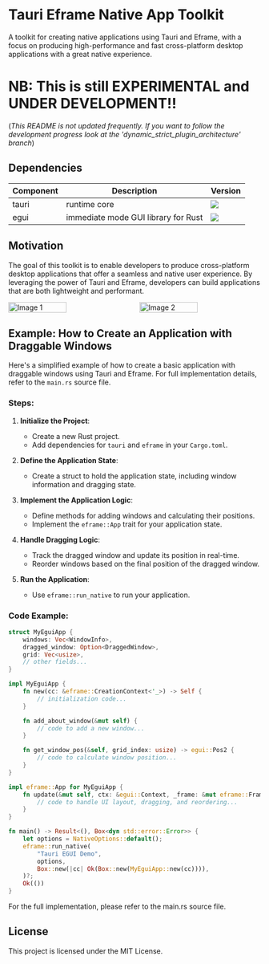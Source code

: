 # Tauri Eframe Native App Toolkit

A toolkit for creating native applications using Tauri and Eframe, with a focus on producing high-performance and fast cross-platform desktop applications with a great native experience.

# NB: This is still EXPERIMENTAL and UNDER DEVELOPMENT!!

(*This README is not updated frequently. If you want to follow the development progress look at the 'dynamic_strict_plugin_architecture' branch*)
## Dependencies

| Component | Description | Version |
|-----------|-------------|---------|
| tauri | runtime core | [![](https://img.shields.io/crates/v/tauri.svg)](https://crates.io/crates/tauri) |
| egui | immediate mode GUI library for Rust | [![](https://img.shields.io/crates/v/egui.svg)](https://crates.io/crates/egui) |

## Motivation

The goal of this toolkit is to enable developers to produce cross-platform desktop applications that offer a seamless and native user experience. By leveraging the power of Tauri and Eframe, developers can build applications that are both lightweight and performant.


<div style="display: flex; justify-content: space-between;"> <img src="https://github.com/user-attachments/assets/b790b62a-0b96-4b15-8be9-f214942d1d9e" width="48%" alt="Image 1"> <img src="https://github.com/user-attachments/assets/f21c71dd-41b1-4cc3-ba05-88219318e2b4" width="48%" alt="Image 2"> </div> 

## Example: How to Create an Application with Draggable Windows

Here's a simplified example of how to create a basic application with draggable windows using Tauri and Eframe. For full implementation details, refer to the `main.rs` source file.

### Steps:

1. **Initialize the Project**:
    - Create a new Rust project.
    - Add dependencies for `tauri` and `eframe` in your `Cargo.toml`.

2. **Define the Application State**:
    - Create a struct to hold the application state, including window information and dragging state.

3. **Implement the Application Logic**:
    - Define methods for adding windows and calculating their positions.
    - Implement the `eframe::App` trait for your application state.

4. **Handle Dragging Logic**:
    - Track the dragged window and update its position in real-time.
    - Reorder windows based on the final position of the dragged window.

5. **Run the Application**:
    - Use `eframe::run_native` to run your application.

### Code Example:

```rust
struct MyEguiApp {
    windows: Vec<WindowInfo>,
    dragged_window: Option<DraggedWindow>,
    grid: Vec<usize>,
    // other fields...
}

impl MyEguiApp {
    fn new(cc: &eframe::CreationContext<'_>) -> Self {
        // initialization code...
    }

    fn add_about_window(&mut self) {
        // code to add a new window...
    }

    fn get_window_pos(&self, grid_index: usize) -> egui::Pos2 {
        // code to calculate window position...
    }
}

impl eframe::App for MyEguiApp {
    fn update(&mut self, ctx: &egui::Context, _frame: &mut eframe::Frame) {
        // code to handle UI layout, dragging, and reordering...
    }
}

fn main() -> Result<(), Box<dyn std::error::Error>> {
    let options = NativeOptions::default();
    eframe::run_native(
        "Tauri EGUI Demo",
        options,
        Box::new(|cc| Ok(Box::new(MyEguiApp::new(cc)))),
    )?;
    Ok(())
}
```

For the full implementation, please refer to the main.rs source file.

## License
This project is licensed under the MIT License.
